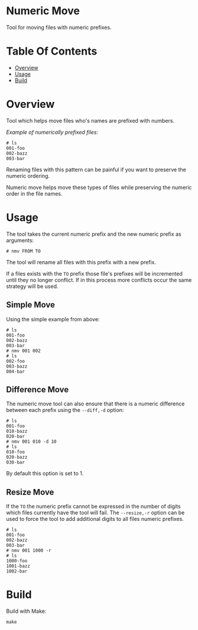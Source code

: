 # Numeric Move
Tool for moving files with numeric prefixes.

# Table Of Contents
- [Overview](#overview)
- [Usage](#usage)
- [Build](#build)

# Overview
Tool which helps move files who's names are prefixed with numbers.

*Example of numerically prefixed files:*  

```
# ls
001-foo
002-bazz
003-bar
```

Renaming files with this pattern can be painful if you want to preserve the
numeric ordering.

Numeric move helps move these types of files while preserving the numeric 
order in the file names.

# Usage
The tool takes the current numeric prefix and the new numeric prefix 
as arguments:

```
# nmv FROM TO
```

The tool will rename all files with this prefix with a new prefix.  

If a files exists with the `TO` prefix those file's prefixes will be 
incremented until they no longer conflict. If in this process more conflicts 
occur the same strategy will be used.

## Simple Move
Using the simple example from above:

```
# ls
001-foo
002-bazz
003-bar
# nmv 001 002
# ls
002-foo
003-bazz
004-bar
```

## Difference Move
The numeric move tool can also ensure that there is a numeric difference 
between each prefix using the `--diff,-d` option:

```
# ls
001-foo
010-bazz
020-bar
# nmv 001 010 -d 10
# ls
010-foo
020-bazz
030-bar
```

By default this option is set to 1.

## Resize Move
If the `TO` the numeric prefix cannot be expressed in the number of digits 
which files currently have the tool will fail. The `--resize,-r` option can be 
used to force the tool to add additional digits to all files numeric prefixes.

```
# ls
001-foo
002-bazz
003-bar
# nmv 001 1000 -r
# ls
1000-foo
1001-bazz
1002-bar
```

# Build
Build with Make:

```
make
```
